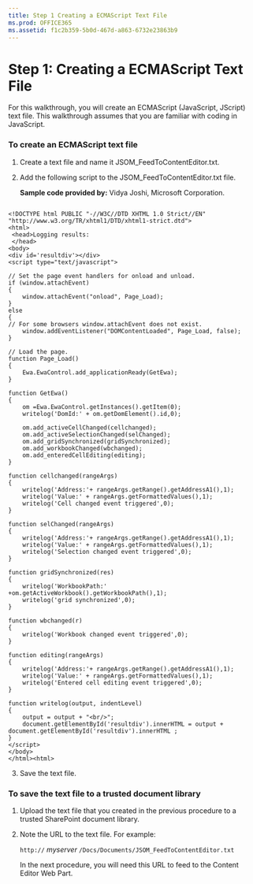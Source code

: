 ```yaml
---
title: Step 1 Creating a ECMAScript Text File
ms.prod: OFFICE365
ms.assetid: f1c2b359-5b0d-467d-a863-6732e23863b9
---
```



# Step 1: Creating a ECMAScript Text File

For this walkthrough, you will create an ECMAScript (JavaScript, JScript) text file. This walkthrough assumes that you are familiar with coding in JavaScript. 
  
    
    


### To create an ECMAScript text file


1. Create a text file and name it JSOM_FeedToContentEditor.txt.
    
  
2. Add the following script to the JSOM_FeedToContentEditor.txt file.
    
    **Sample code provided by:** Vidya Joshi, Microsoft Corporation.
    


```
  
<!DOCTYPE html PUBLIC "-//W3C//DTD XHTML 1.0 Strict//EN" "http://www.w3.org/TR/xhtml1/DTD/xhtml1-strict.dtd">
<html>
 <head>Logging results:
 </head>
<body>
<div id='resultdiv'></div>
<script type="text/javascript">         

// Set the page event handlers for onload and unload.
if (window.attachEvent) 
{
    window.attachEvent("onload", Page_Load);
} 
else 
{
// For some browsers window.attachEvent does not exist.
    window.addEventListener("DOMContentLoaded", Page_Load, false);
}

// Load the page. 
function Page_Load() 
{
    Ewa.EwaControl.add_applicationReady(GetEwa);
}

function GetEwa()
{
    om =Ewa.EwaControl.getInstances().getItem(0);
    writelog('DomId:' + om.getDomElement().id,0);

    om.add_activeCellChanged(cellchanged);
    om.add_activeSelectionChanged(selChanged);
    om.add_gridSynchronized(gridSynchronized);
    om.add_workbookChanged(wbchanged);
    om.add_enteredCellEditing(editing);
}

function cellchanged(rangeArgs)
{
    writelog('Address:'+ rangeArgs.getRange().getAddressA1(),1);
    writelog('Value:' + rangeArgs.getFormattedValues(),1);
    writelog('Cell changed event triggered',0);
}

function selChanged(rangeArgs)
{
    writelog('Address:'+ rangeArgs.getRange().getAddressA1(),1);
    writelog('Value:' + rangeArgs.getFormattedValues(),1);
    writelog('Selection changed event triggered',0);
}

function gridSynchronized(res)
{
    writelog('WorkbookPath:' +om.getActiveWorkbook().getWorkbookPath(),1);
    writelog('grid synchronized',0);
}

function wbchanged(r)
{
    writelog('Workbook changed event triggered',0);
}

function editing(rangeArgs)
{
    writelog('Address:'+ rangeArgs.getRange().getAddressA1(),1);
    writelog('Value:' + rangeArgs.getFormattedValues(),1);
    writelog('Entered cell editing event triggered',0);
}

function writelog(output, indentLevel)
{
    output = output + "<br/>";
    document.getElementById('resultdiv').innerHTML = output + document.getElementById('resultdiv').innerHTML ;
}
</script>  
</body>
</html><html> 

```

3. Save the text file.
    
  

### To save the text file to a trusted document library


1. Upload the text file that you created in the previous procedure to a trusted SharePoint document library. 
    
  
2. Note the URL to the text file. For example:
    
     `http://` _myserver_ `/Docs/Documents/JSOM_FeedToContentEditor.txt`
    
    In the next procedure, you will need this URL to feed to the Content Editor Web Part.
    
  

